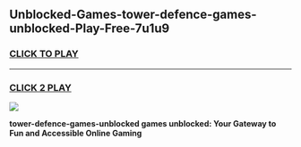 
## Unblocked-Games-tower-defence-games-unblocked-Play-Free-7u1u9
<h3>
<a href="https://premium76.site?title=tower-defence-games-unblocked&ref=15A">CLICK TO PLAY</a></h3>
<hr>

<h3>
<a href="https://premium76.site?title=tower-defence-games-unblocked&ref=15A">CLICK 2 PLAY</a>
  
</h3>

<a href="https://premium76.site?title=tower-defence-games-unblocked&ref=15A"><img src="https://clearcache.store/games.png"></a>


**tower-defence-games-unblocked games unblocked: Your Gateway to Fun and Accessible Online Gaming**
